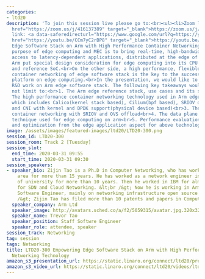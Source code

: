 ```yaml
---
categories:
- ltd20
description: 'To join this session live please go to:<br><ul><li>Zoom link: <a data-saferedirecturl="https://www.google.com/url?q=https://zoom.us/j/416137389&source=gmail&ust=1585401852554000&usg=AFQjCNEvotXYGsD2CoO6t0tJM8Qu-0cNvQ"
  href="https://zoom.us/j/416137389" target="_blank">https://zoom.us/j/416137389</a><br></li><li>YouTube
  link: <a data-saferedirecturl="https://www.google.com/url?q=https://youtu.be/CCm7yC2rBP8&source=gmail&ust=1585401852554000&usg=AFQjCNFp_x1uyGDxV94OjPicADxi7bEKNQ"
  href="https://youtu.be/CCm7yC2rBP8" target="_blank">https://youtu.be/CCm7yC2rBP8</a><br><br><br></li></ul><strong>Description:&nbsp;</strong><br>Empowering
  Edge Software Stack on Arm with High Performance Container Networking Technology<br><br>The
  purpose of edge computing and MEC is to bring real-time, high-bandwidth, low-latency
  access to latency-dependent applications, distributed at the edge of the network.
  Arm put special design consideration for edge computing into its CPU architecture
  and reference SoC.<br>On the other side, a high performance, flexible and easy deployable
  container networking of edge software stack is the key to the success of using Arm
  platform on edge computing.<br>In the presentation, we would like to give out our
  R&D work on Arm edge software stack. The following key takeaways would given but
  not limit to:<br>1. The Arm edge reference stack, use cases and its supporting technologies;<br>2.
  The high performance container networking technology used in Arm edge software stack,
  which includes Calico(kernel stack based), Cilium(bpf based), SRIOV device plugin
  and CNI with kernel and DPDK support(physical device based)<br>3. The SmartNIC for
  container networking with SRIOV and OVS offload<br>4. The data plane acceleration
  technique used for edge computing on arm<br>5. Performance evaluation, comparisons
  and optimization from the edge application aspect for above technologies'
image: /assets/images/featured-images/ltd20/LTD20-300.png
session_id: LTD20-300
session_room: Track 2 [Tuesday]
session_slot:
  end_time: 2020-03-31 09:55
  start_time: 2020-03-31 09:30
session_speakers:
- speaker_bio: Zijin Tao is a Ph.D in Computer Networking, who has worked in this
    area for more than 15 years. He has worked as a network engineer in research institute
    of university for more than 10 years. Then he worked in IBM for almost 5 years
    for SDN and Cloud Networking. &lt;br /&gt; Now he is working in Arm as an Staff
    Software Engineer, mainly on networking infrastructure open source projects.&lt;br
    /&gt; Zijin Tao has filed more than 10 patents and papers in Computer Networking.
  speaker_company: Arm Ltd
  speaker_image: http://avatars.sched.co/a/f2/5059315/avatar.jpg.320x320px.jpg?324
  speaker_name: Trevor Tao
  speaker_position: Staff Softwre Engineer
  speaker_role: attendee, speaker
session_track: Networking
tag: session
tags: Networking
title: LTD20-300 Empowering Edge Software Stack on Arm with High Performance Container
  Networking Technology
amazon_s3_presentation_url: https://static.linaro.org/connect/ltd20/presentations/LTD20-300-0.pdf
amazon_s3_video_url: https://static.linaro.org/connect/ltd20/videos/ltd20-300.mp4
---
```

